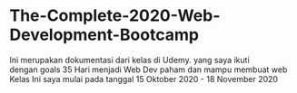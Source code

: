 # The-Complete-2020-Web-Development-Bootcamp
Ini merupakan dokumentasi dari kelas di Udemy. yang saya ikuti \
dengan goals 35 Hari menjadi Web Dev paham dan mampu membuat web
Kelas Ini saya mulai pada tanggal 15 Oktober 2020 - 18 November 2020
